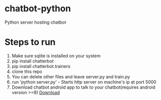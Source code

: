 # chatbot-python
Python server hosting chatbot

# Steps to run
1. Make sure sqlite is installed on your system
2. pip install chatterbot
3. pip install chatterbot.trainers
4. clone this repo
5. You can delete other files and leave server.py and train.py
6. run 'python server.py' - Starts http server on machine's ip at port 5000
7. Download chatbot android app to talk to your chatbot(requires android version >=8)  [Download](https://docs.google.com/uc?export=download&id=12Kw3cVxshUQv5pLD9LrhBnD-1ISfO1eF )
